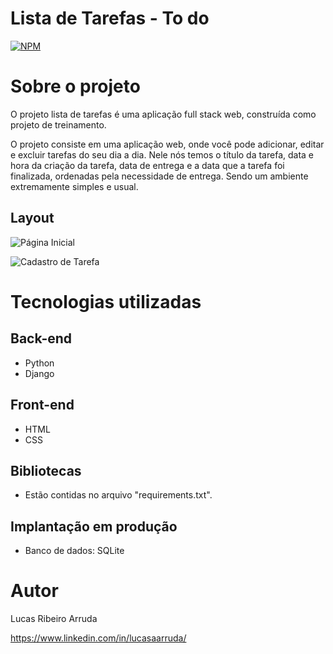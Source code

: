 # Lista de Tarefas - To do
[![NPM](https://img.shields.io/npm/l/react)](https://github.com/lucasaaarruda/projeto_lista_tarefas/blob/main/LICENSE) 

# Sobre o projeto

O projeto lista de tarefas é uma aplicação full stack web, construída como projeto de treinamento.

O projeto consiste em uma aplicação web, onde você pode adicionar, editar e excluir tarefas do seu dia a dia. Nele nós temos o título da tarefa, data e hora da criação da tarefa, data de entrega e a data que a tarefa foi finalizada, ordenadas pela necessidade de entrega. Sendo um ambiente extremamente simples e usual.

## Layout
![Página Inicial](https://github.com/lucasaaarruda/projeto_lista_tarefas/blob/main/images/Layout%201%20-%20Projeto.png)

![Cadastro de Tarefa](https://github.com/lucasaaarruda/projeto_lista_tarefas/blob/main/images/Layout%202%20-%20Projeto.png)

# Tecnologias utilizadas
## Back-end
- Python
- Django
## Front-end
- HTML
- CSS
## Bibliotecas
- Estão contidas no arquivo "requirements.txt".
## Implantação em produção
- Banco de dados: SQLite

# Autor

Lucas Ribeiro Arruda

https://www.linkedin.com/in/lucasaarruda/

